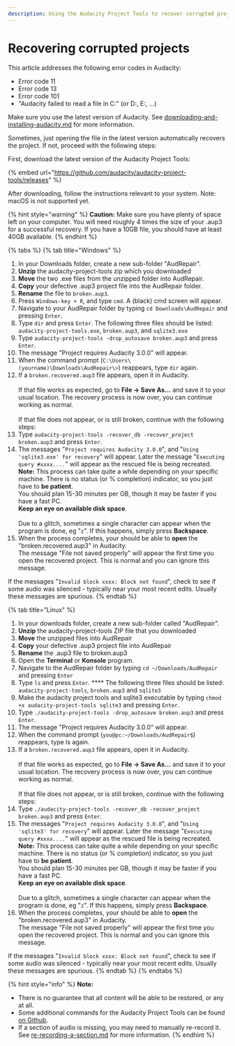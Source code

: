 ```yaml
---
description: Using the Audacity Project Tools to recover corrupted projects
---
```


# Recovering corrupted projects

This article addresses the following error codes in Audacity:

* Error code 11
* Error code 13
* Error code 101
* "Audacity failed to read a file in C:" (or D:, E:, ...)

Make sure you use the latest version of Audacity. See [downloading-and-installing-audacity.md](../../basics/downloading-and-installing-audacity.md "mention") for more information.

Sometimes, just opening the file in the latest version automatically recovers the project. If not, proceed with the following steps:

First, download the latest version of the Audacity Project Tools:

{% embed url="https://github.com/audacity/audacity-project-tools/releases" %}

After downloading, follow the instructions relevant to your system. Note: macOS is not supported yet.

{% hint style="warning" %}
**Caution:** Make sure you have plenty of space left on your computer. You will need roughly 4 times the size of your .aup3 for a successful recovery. If you have a 10GB file, you should have at least 40GB available.
{% endhint %}

{% tabs %}
{% tab title="Windows" %}
1. In your Downloads folder, create a new sub-folder "AudRepair".
2. **Unzip** the audacity-project-tools zip which you downloaded
3. **Move** the two .exe files from the unzipped folder into AudRepair.
4. **Copy** your defective .aup3 project file into the AudRepair folder.
5. **Rename** the file to `broken.aup3`.
6. Press `Windows-key + R`, and type `cmd`. A (black) cmd screen will appear.
7. Navigate to your AudRepair folder by typing `cd Downloads\AudRepair` and pressing `Enter`.
8. Type `dir` and press `Enter`. The following three files should be listed: `audacity-project-tools.exe`, `broken.aup3`, and `sqlite3.exe`
9. Type `audacity-project-tools -drop_autosave broken.aup3` and press `Enter`.
10. The message "Project requires Audacity 3.0.0" will appear.
11. When the command prompt (`C:\Users\(yourname)\Downloads\AudRepair\>`) reappears, type `dir` again.
12. If a `broken.recovered.aup3` file appears, open it in Audacity.\
    \
    If that file works as expected, go to **File -> Save As...** and save it to your usual location. The recovery process is now over, you can continue working as normal.\
    \
    If that file does not appear, or is still broken, continue with the following steps:
13. Type `audacity-project-tools -recover_db -recover_project broken.aup3` and press `Enter`.
14. The messages "`Project requires Audacity 3.0.0`", and "`Using 'sqlite3.exe' for recovery`" will appear. Later the message "`Executing query #xxxx....`" will appear as the rescued file is being recreated.\
    **Note:** This process can take quite a while depending on your specific machine. There is no status (or % completion) indicator, so you just have to **be patient**.\
    You should plan 15-30 minutes per GB, though it may be faster if you have a fast PC.\
    **Keep an eye on available disk space**.\
    \
    Due to a glitch, sometimes a single character can appear when the program is done, eg "`z`". If this happens, simply press **Backspace**.
15. When the process completes, your should be able to **open** the "broken.recovered.aup3" in Audacity.\
    The message "File not saved properly" will appear the first time you open the recovered project. This is normal and you can ignore this message.

If the messages "`Invalid block xxxx: Block not found`", check to see if some audio was silenced - typically near your most recent edits. Usually these messages are spurious.
{% endtab %}

{% tab title="Linux" %}
1. In your downloads folder, create a new sub-folder called "AudRepair".
2. **Unzip** the audacity-project-tools ZIP file that you downloaded
3. **Move** the unzipped files into AudRepair
4. **Copy** your defective .aup3 project file into AudRepair
5. **Rename** the .aup3 file to broken.aup3
6. Open the **Terminal** or **Konsole** program.
7. Navigate to the AudRepair folder by typing `cd ~/Downloads/AudRepair` and pressing `Enter`
8. Type `ls` and press `Enter`. \*\*\*\* The following three files should be listed: `audacity-project-tools`, `broken.aup3` and `sqlite3`
9. Make the audacity project tools and sqlite3 executable by typing `chmod +x audacity-project-tools sqlite3` and pressing `Enter`.
10. Type `./audacity-project-tools -drop_autosave broken.aup3` and press `Enter`.
11. The message "Project requires Audacity 3.0.0" will appear.
12. When the command prompt (`you@pc:~/Downloads/AudRepair$`) reappears, type ls again.
13. If a `broken.recovered.aup3` file appears, open it in Audacity.\
    \
    If that file works as expected, go to **File -> Save As...** and save it to your usual location. The recovery process is now over, you can continue working as normal.\
    \
    If that file does not appear, or is still broken, continue with the following steps:
14. Type `./audacity-project-tools -recover_db -recover_project broken.aup3` and press `Enter`.
15. The messages "`Project requires Audacity 3.0.0`", and "`Using 'sqlite3' for recovery`" will appear. Later the message "`Executing query #xxxx....`" will appear as the rescued file is being recreated.\
    **Note:** This process can take quite a while depending on your specific machine. There is no status (or % completion) indicator, so you just have to **be patient**.\
    You should plan 15-30 minutes per GB, though it may be faster if you have a fast PC.\
    **Keep an eye on available disk space**.\
    \
    Due to a glitch, sometimes a single character can appear when the program is done, eg "`z`". If this happens, simply press **Backspace**.
16. When the process completes, your should be able to **open** the "broken.recovered.aup3" in Audacity.\
    The message "File not saved properly" will appear the first time you open the recovered project. This is normal and you can ignore this message.

If the messages "`Invalid block xxxx: Block not found`", check to see if some audio was silenced - typically near your most recent edits. Usually these messages are spurious.
{% endtab %}
{% endtabs %}

{% hint style="info" %}
**Note:**

* There is no guarantee that all content will be able to be restored, or any at all.
* Some additional commands for the Audacity Project Tools can be found [on Github](https://github.com/audacity/audacity-project-tools#using-the-audacity-project-tools).
* If a section of audio is missing, you may need to manually re-record it. See [re-recording-a-section.md](../../repairing-audio/re-recording-a-section.md "mention") for more information.
{% endhint %}
